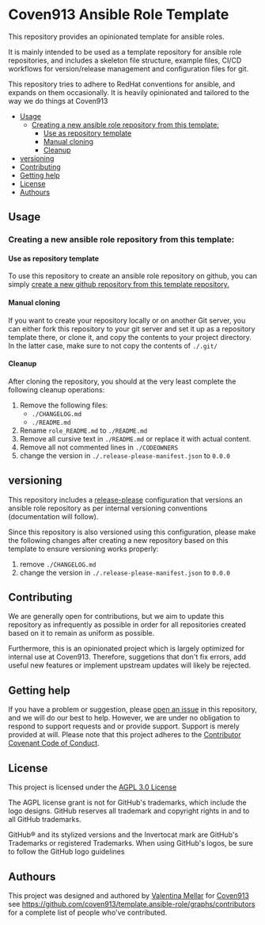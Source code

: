 # Coven913 Ansible Role Template

This repository provides an opinionated template for ansible roles.

It is mainly intended to be used as a template repository for ansible role repositories, and includes a skeleton file structure, example files, CI/CD workflows for version/release management and configuration files for git.

This repository tries to adhere to RedHat conventions for ansible, and expands on them occasionally. It is heavily opinionated and tailored to the way we do things at Coven913


- [Usage](#usage)
  - [Creating a new ansible role repository from this template:](#creating-a-new-ansible-role-repository-from-this-template)
    - [Use as repository template](#use-as-repository-template)
    - [Manual cloning](#manual-cloning)
    - [Cleanup](#cleanup)
- [versioning](#versioning)
- [Contributing](#contributing)
- [Getting help](#getting-help)
- [License](#license)
- [Authours](#authours)

## Usage

### Creating a new ansible role repository from this template:

#### Use as repository template

To use this repository to create an ansible role repository on github, you can simply [create a new github repository from this template repository.](https://docs.github.com/en/repositories/creating-and-managing-repositories/creating-a-repository-from-a-template)

#### Manual cloning

If you want to create your repository locally or on another Git server, you can either fork this repository to your git server and set it up as a repository template there, or clone it, and copy the contents to your project directory. In the latter case, make sure to not copy the contents of `./.git/`

#### Cleanup

After cloning the repository, you should at the very least complete the following cleanup operations:

1. Remove the following files:
   + `./CHANGELOG.md`
   + `./README.md`
2. Rename `role_README.md` to `./README.md`
3. Remove all cursive text in `./README.md` or replace it with actual content.
4. Remove all not commented lines in `./CODEOWNERS`
5. change the version in `./.release-please-manifest.json` to `0.0.0`


## versioning
This repository includes a [release-please](https://github.com/googleapis/release-please-action) configuration that versions an ansible role repository as per internal versioning conventions (documentation will follow).

Since this repository is also versioned using this configuration, please make the following changes after creating a new repository based on this template to ensure versioning works properly:
1. remove `./CHANGELOG.md`
2. change the version in `./.release-please-manifest.json` to `0.0.0`

## Contributing

We are generally open for contributions, but we aim to update this repository as infrequently as possible in order for all repositories created based on it to remain as uniform as possible.

Furthermore, this is an opinionated project which is largely optimized for internal use at Coven913. Therefore, suggetions that don't fix errors, add useful new features or implement upstream updates will likely be rejected.

## Getting help
If you have a problem or suggestion, please [open an issue](https://github.com/coven913/template.ansible-role/issues/new) in this repository, and we will do our best to help.
However, we are under no obligation to respond to support requests and or provide support. Support is merely provided at will.
Please note that this project adheres to the [Contributor Covenant Code of Conduct](/CODE_OF_CONDUCT.md).

## License
This project is licensed under the [AGPL 3.0 License](https://www.gnu.org/licenses/agpl-3.0.en.html)

The AGPL license grant is not for GitHub's trademarks, which include the logo designs. GitHub reserves all trademark and copyright rights in and to all GitHub trademarks.

GitHub® and its stylized versions and the Invertocat mark are GitHub's Trademarks or registered Trademarks. When using GitHub's logos, be sure to follow the GitHub logo guidelines

## Authours
This project was designed and authored by [Valentina Mellar](https://github.com/valiac) for [Coven913](https://github.com/coven913)
see https://github.com/coven913/template.ansible-role/graphs/contributors for a complete list of people who've contributed.